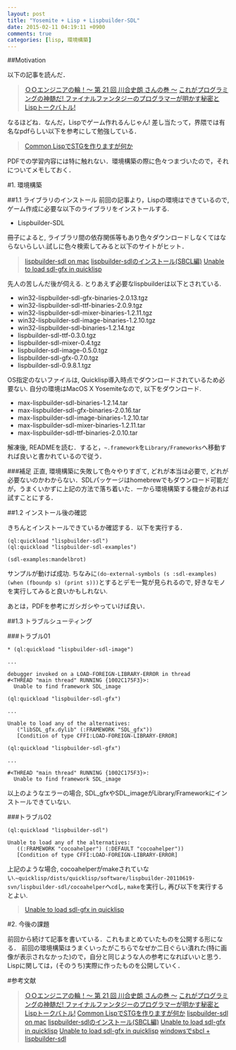 ```yaml
---
layout: post
title: "Yosemite + Lisp + Lispbuilder-SDL"
date: 2015-02-11 04:19:11 +0900
comments: true
categories: [lisp, 環境構築]
---
```


##Motivation

以下の記事を読んだ．

>[ＯＯエンジニアの輪！～ 第 21 回 川合史朗 さんの巻 ～](http://www.ogis-ri.co.jp/otc/hiroba/others/OORing/interview21.html)
>[これがプログラミングの神髄だ! ファイナルファンタジーのプログラマーが明かす秘密とLispトークバトル!](http://d.hatena.ne.jp/shi3z/20140123/1390429115)

<!-- more -->

なるほどね．なんだ，Lispでゲーム作れるんじゃん!
差し当たって，界隈では有名なpdfらしい以下を参考にして勉強している．

>[Common LispでSTGを作りますが何か](http://www.usamimi.info/~ide/programe/stg_doc/stg-commonlisp.pdf)

PDFでの学習内容には特に触れない．環境構築の際に色々つまづいたので，それについてメモしておく．

#1. 環境構築

##1.1 ライブラリのインストール
前回の記事より，Lispの環境はできているので, ゲーム作成に必要な以下のライブラリをインストールする.

* Lispbuilder-SDL

冊子によると, ライブラリ間の依存関係等もあり色々ダウンロードしなくてはならないらしい.試しに色々検索してみると以下のサイトがヒット．

>[lispbuilder-sdl on mac](http://d.hatena.ne.jp/Nos/20140824/1408869981)
>[lispbuilder-sdlのインストール(SBCL編)](http://lambdasakura.hatenablog.com/entry/20110112/1294819728)
>[Unable to load sdl-gfx in quicklisp](http://stackoverflow.com/questions/6714714/unable-to-load-sdl-gfx-in-quicklisp)

先人の苦しんだ後が伺える. とりあえず必要なlispbuilderは以下とされている.

* win32-lispbuilder-sdl-gfx-binaries-2.0.13.tgz
* win32-lispbuilder-sdl-ttf-binaries-2.0.9.tgz
* win32-lispbuilder-sdl-mixer-binaries-1.2.11.tgz
* win32-lispbuilder-sdl-image-binaries-1.2.10.tgz
* win32-lispbuilder-sdl-binaries-1.2.14.tgz
* lispbuilder-sdl-ttf-0.3.0.tgz
* lispbuilder-sdl-mixer-0.4.tgz
* lispbuilder-sdl-image-0.5.0.tgz
* lispbuilder-sdl-gfx-0.7.0.tgz
* lispbuilder-sdl-0.9.8.1.tgz

OS指定のないファイルは, Quicklisp導入時点でダウンロードされているため必要ない. 自分の環境はMacOS X Yosemiteなので, 以下をダウンロード.

* max-lispbuilder-sdl-binaries-1.2.14.tar
* max-lispbuilder-sdl-gfx-binaries-2.0.16.tar
* max-lispbuilder-sdl-image-binaries-1.2.10.tar
* max-lispbuilder-sdl-mixer-binaries-1.2.11.tar
* max-lispbuilder-sdl-ttf-binaries-2.0.10.tar

解凍後, READMEを読む．すると，`~.framework`を`Library/Frameworks`へ移動すれば良いと書かれているので従う．

###補足
正直, 環境構築に失敗して色々やりすぎて, どれが本当は必要で, どれが必要ないのかわからない．SDLパッケージはhomebrewでもダウンロード可能だが，うまくいかずに上記の方法で落ち着いた．一から環境構築する機会があれば試すことにする．

##1.2 インストール後の確認

きちんとインストールできているか確認する．以下を実行する．

```
(ql:quickload "lispbuilder-sdl")
(ql:quickload "lispbuilder-sdl-examples")

(sdl-examples:mandelbrot)
```

サンプルが動けば成功. ちなみに`(do-external-symbols (s :sdl-examples) (when (fboundp s) (print s)))`とするとデモ一覧が見られるので, 好きなモノを実行してみると良いかもしれない.

あとは，PDFを参考にガシガシやっていけば良い．

##1.3 トラブルシューティング

###トラブル01
```
* (ql:quickload "lispbuilder-sdl-image")

...

debugger invoked on a LOAD-FOREIGN-LIBRARY-ERROR in thread
#<THREAD "main thread" RUNNING {1002C175F3}>:
  Unable to find framework SDL_image
```
```
(ql:quickload "lispbuilder-sdl-gfx")

...

Unable to load any of the alternatives:
   ("libSDL_gfx.dylib" (:FRAMEWORK "SDL_gfx"))
   [Condition of type CFFI:LOAD-FOREIGN-LIBRARY-ERROR]
```
```
(ql:quickload "lispbuilder-sdl-gfx")

...

#<THREAD "main thread" RUNNING {1002C175F3}>:
  Unable to find framework SDL_image
```

以上のようなエラーの場合, SDL_gfxやSDL_imageがLibrary/Frameworkにインストールできていない.

###トラブル02
```
(ql:quickload "lispbuilder-sdl")

Unable to load any of the alternatives:
   ((:FRAMEWORK "cocoahelper") (:DEFAULT "cocoahelper"))
   [Condition of type CFFI:LOAD-FOREIGN-LIBRARY-ERROR]
```

上記のような場合, cocoahelperがmakeされていない.`~quicklisp/dists/quicklisp/software/lispbuilder-20110619-svn/lispbuilder-sdl/cocoahelper`へ`cd`し, `make`を実行し, 再び以下を実行するとよい.

>[Unable to load sdl-gfx in quicklisp](http://stackoverflow.com/questions/6714714/unable-to-load-sdl-gfx-in-quicklisp)

#2. 今後の課題

前回から続けて記事を書いている．これもまとめていたものを公開する形になる．
前回の環境構築はうまくいったがこちらでなぜか二日ぐらい潰れた(特に画像が表示されなかった)ので，自分と同じような人の参考になればいいと思う．Lispに関しては，(そのうち)実際に作ったものを公開していく．

#参考文献
>[ＯＯエンジニアの輪！～ 第 21 回 川合史朗 さんの巻 ～](http://www.ogis-ri.co.jp/otc/hiroba/others/OORing/interview21.html)
>[これがプログラミングの神髄だ! ファイナルファンタジーのプログラマーが明かす秘密とLispトークバトル!](http://d.hatena.ne.jp/shi3z/20140123/1390429115)
>[Common LispでSTGを作りますが何か](http://www.usamimi.info/~ide/programe/stg_doc/stg-commonlisp.pdf)
>[lispbuilder-sdl on mac](http://d.hatena.ne.jp/Nos/20140824/1408869981)
>[lispbuilder-sdlのインストール(SBCL編)](http://lambdasakura.hatenablog.com/entry/20110112/1294819728)
>[Unable to load sdl-gfx in quicklisp](http://stackoverflow.com/questions/6714714/unable-to-load-sdl-gfx-in-quicklisp)
>[Unable to load sdl-gfx in quicklisp](http://stackoverflow.com/questions/6714714/unable-to-load-sdl-gfx-in-quicklisp)
>[windowsでsbcl + lispbuilder-sdl](http://d.hatena.ne.jp/Nos/20141004/1412445272)
